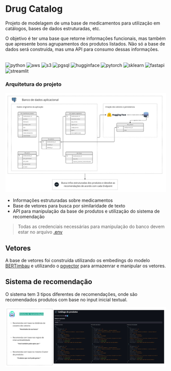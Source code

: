 # Drug Catalog
Projeto de modelagem de uma base de medicamentos para utilização em catálogos, bases de dados estruturadas, etc.

O objetivo é ter uma base que retorne informações funcionais, mas também que apresente bons agrupamentos dos produtos listados. Não só a base de dados será construída, mas uma API para consumo dessas informações.

<div style="display: inline_block"><br>
  <img align="center" alt="python" height="50" width="60" src="https://cdn.jsdelivr.net/gh/devicons/devicon/icons/python/python-original.svg">
  <img align="center" alt="aws" height="50" width="60" src="https://cdn.jsdelivr.net/gh/devicons/devicon@latest/icons/amazonwebservices/amazonwebservices-original-wordmark.svg">
  <img align="center" alt="s3" height="50" width="60" src="https://cdn.worldvectorlogo.com/logos/amazon-s3-simple-storage-service.svg">
  <img align="center" alt="pgsql" height="50" width="60" src="https://cdn.jsdelivr.net/gh/devicons/devicon@latest/icons/postgresql/postgresql-original.svg">
  <img align="center" alt="hugginface" height="50" width="60" src="https://cdn.worldvectorlogo.com/logos/huggingface-2.svg">
  <img align="center" alt="pytorch" height="50" width="60" src="https://cdn.jsdelivr.net/gh/devicons/devicon@latest/icons/pytorch/pytorch-original.svg">
  <img align="center" alt="sklearn" height="50" width="60" src="https://cdn.jsdelivr.net/gh/devicons/devicon@latest/icons/scikitlearn/scikitlearn-original.svg"> 
  <img align="center" alt="fastapi" height="50" width="60" src="https://cdn.jsdelivr.net/gh/devicons/devicon@latest/icons/fastapi/fastapi-original-wordmark.svg">
  <img align="center" alt="streamlit" height="50" width="60" src="https://cdn.jsdelivr.net/gh/devicons/devicon@latest/icons/streamlit/streamlit-original.svg"> 
</div>   

### Arquitetura do projeto

![projeto](docs/[GitHub]%20Arch%20-%20catalogo%20de%20medicamentos.jpg)

- Informações estruturadas sobre medicamentos
- Base de vetores para busca por similaridade de texto
- API para manipulação da base de produtos e utilização do sistema de recomendação

> Todas as credenciais necessárias para manipulação do banco devem estar no arquivo [.env](example.env)

## Vetores

A base de vetores foi construída utilizando os embedings do modelo [BERTimbau](https://huggingface.co/neuralmind/bert-base-portuguese-cased) e utilizando o [pgvector](https://github.com/pgvector/pgvector) para armazenrar e manipular os vetores.


## Sistema de recomendação

O sistema tem 3 tipos diferentes de recomendações, onde são recomendados produtos com base no input inicial textual.

![recomendacao](docs/[GitHub]%20Arch%20-%20catalogo%20de%20medicamentos_%20recomendacao.jpg)
